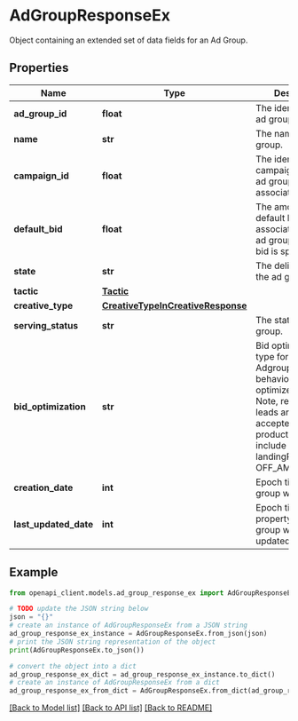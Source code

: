 # AdGroupResponseEx

Object containing an extended set of data fields for an Ad Group.

## Properties

Name | Type | Description | Notes
------------ | ------------- | ------------- | -------------
**ad_group_id** | **float** | The identifier of the ad group. | [optional] 
**name** | **str** | The name of the ad group. | [optional] 
**campaign_id** | **float** | The identifier of the campaign that this ad group is associated with. | [optional] 
**default_bid** | **float** | The amount of the default bid associated with the ad group. Used if no bid is specified. | [optional] 
**state** | **str** | The delivery state of the ad group. | [optional] 
**tactic** | [**Tactic**](Tactic.md) |  | [optional] 
**creative_type** | [**CreativeTypeInCreativeResponse**](CreativeTypeInCreativeResponse.md) |  | [optional] 
**serving_status** | **str** | The status of the ad group. | [optional] 
**bid_optimization** | **str** | Bid optimization type for the Adgroup. Default behavior is to optimize for clicks. Note, reach, clicks, leads are only accepted with productAds that include landingPageUrl OFF_AMAZON_LINK. |Name|CostType|Description| |----|--------|-----------| |reach|vcpm|Optimize for viewable impressions. $1 is the minimum bid for vCPM.| |clicks [Default]|cpc|Optimize for page visits.| |conversions|cpc|Optimize for conversion.| |leads |cpc| Optimize for lead generation.| | [optional] 
**creation_date** | **int** | Epoch time the ad group was created. | [optional] 
**last_updated_date** | **int** | Epoch time any property in the ad group was last updated. | [optional] 

## Example

```python
from openapi_client.models.ad_group_response_ex import AdGroupResponseEx

# TODO update the JSON string below
json = "{}"
# create an instance of AdGroupResponseEx from a JSON string
ad_group_response_ex_instance = AdGroupResponseEx.from_json(json)
# print the JSON string representation of the object
print(AdGroupResponseEx.to_json())

# convert the object into a dict
ad_group_response_ex_dict = ad_group_response_ex_instance.to_dict()
# create an instance of AdGroupResponseEx from a dict
ad_group_response_ex_from_dict = AdGroupResponseEx.from_dict(ad_group_response_ex_dict)
```
[[Back to Model list]](../README.md#documentation-for-models) [[Back to API list]](../README.md#documentation-for-api-endpoints) [[Back to README]](../README.md)


